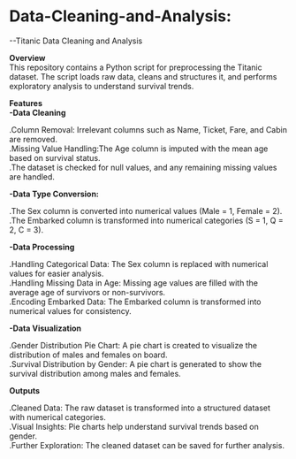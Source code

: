 # Data-Cleaning-and-Analysis:  
--Titanic Data Cleaning and Analysis  

**Overview**  
This repository contains a Python script for preprocessing the Titanic dataset. The script loads raw data, cleans and structures it, and performs exploratory analysis to understand survival trends.  

**Features**  
**-Data Cleaning**  

.Column Removal: Irrelevant columns such as Name, Ticket, Fare, and Cabin are removed.  
.Missing Value Handling:The Age column is imputed with the mean age based on survival status.  
.The dataset is checked for null values, and any remaining missing values are handled.  

**-Data Type Conversion:**  

.The Sex column is converted into numerical values (Male = 1, Female = 2).  
.The Embarked column is transformed into numerical categories (S = 1, Q = 2, C = 3).  

**-Data Processing**  

.Handling Categorical Data: The Sex column is replaced with numerical values for easier analysis.  
.Handling Missing Data in Age: Missing age values are filled with the average age of survivors or non-survivors.  
.Encoding Embarked Data: The Embarked column is transformed into numerical values for consistency.  

**-Data Visualization**  

.Gender Distribution Pie Chart: A pie chart is created to visualize the distribution of males and females on board.  
.Survival Distribution by Gender: A pie chart is generated to show the survival distribution among males and females.  

**Outputs**  

.Cleaned Data: The raw dataset is transformed into a structured dataset with numerical categories.  
.Visual Insights: Pie charts help understand survival trends based on gender.  
.Further Exploration: The cleaned dataset can be saved for further analysis.  
